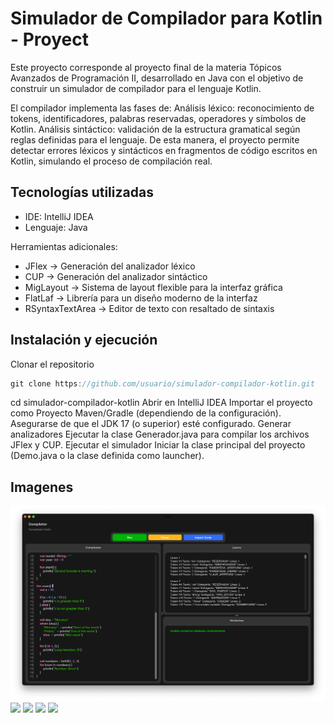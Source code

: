 # Simulador de Compilador para Kotlin - Proyect
Este proyecto corresponde al proyecto final de la materia Tópicos Avanzados de Programación II, desarrollado en Java con el objetivo de construir un simulador de compilador para el lenguaje Kotlin.

El compilador implementa las fases de:
Análisis léxico: reconocimiento de tokens, identificadores, palabras reservadas, operadores y símbolos de Kotlin.
Análisis sintáctico: validación de la estructura gramatical según reglas definidas para el lenguaje.
De esta manera, el proyecto permite detectar errores léxicos y sintácticos en fragmentos de código escritos en Kotlin, simulando el proceso de compilación real.


## Tecnologías utilizadas
- IDE: IntelliJ IDEA
- Lenguaje: Java

Herramientas adicionales:
- JFlex → Generación del analizador léxico
- CUP → Generación del analizador sintáctico
- MigLayout → Sistema de layout flexible para la interfaz gráfica
- FlatLaf → Librería para un diseño moderno de la interfaz
- RSyntaxTextArea → Editor de texto con resaltado de sintaxis

## Instalación y ejecución
Clonar el repositorio
```groovy
git clone https://github.com/usuario/simulador-compilador-kotlin.git
```
cd simulador-compilador-kotlin
Abrir en IntelliJ IDEA
Importar el proyecto como Proyecto Maven/Gradle (dependiendo de la configuración).
Asegurarse de que el JDK 17 (o superior) esté configurado.
Generar analizadores
Ejecutar la clase Generador.java para compilar los archivos JFlex y CUP.
Ejecutar el simulador
Iniciar la clase principal del proyecto (Demo.java o la clase definida como launcher).


## Imagenes
![](images/image-1.png)
![](images/image-2.png)
![](images/image-3.png)
![](images/image-4.png)
![](images/image-5.png)
